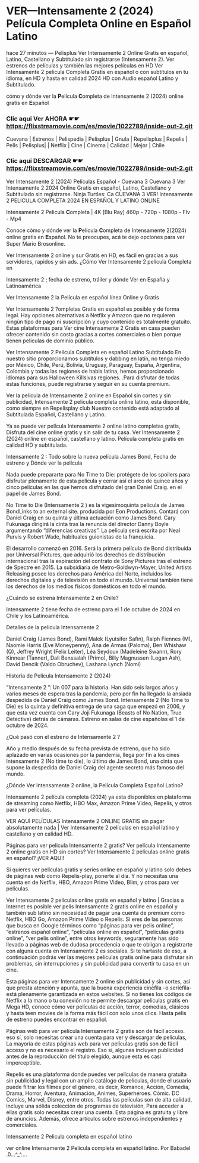 # VER—Intensamente 2 (2024) Película Completa Online en Español Latino

hace 27 minutos — Pelisplus Ver Intensamente 2 Online Gratis en español, Latino, Castellano y Subtitulado sin registrarse (Intensamente 2). Ver estrenos de películas y también las mejores películas en HD Ver Intensamente 2 película Completa Gratis en español o con subtítulos en tu idioma, en HD y hasta en calidad 2024 HD con Audio español Latino y Subtitulado.

cómo y dónde ver la 𝐏elícula 𝐂ompleta de Intensamente 2 (2024) online gratis en 𝐄spañol

### Clic aqui Ver AHORA ☛☛ https://flixstreamovie.com/es/movie/1022789/inside-out-2.git

Cuevana | Estrenos | Pelispedia | Pelisplus | Gnula | Repelisplus | Repelis | Pelis | Pelisplus| | Netflix | Cine | Cinema | Calidad | Mejor | Chile

### Clic aqui DESCARGAR ☛☛ https://flixstreamovie.com/es/movie/1022789/inside-out-2.git

Ver Intensamente 2 (2024) Películas Español - Cuevana 3 Cuevana 3 Ver Intensamente 2 2024 Online Gratis en español, Latino, Castellano y Subtitulado sin registrarse. Ninja Turtles: Ca CUEVANA 3 VER! Intensamente 2 PELICULA COMPLETA 2024 EN ESPAÑOL Y LATINO ONLINE

Intensamente 2 Pelicula 𝐂ompleta | 4K [Blu Ray] 460p - 720p - 1080p - Flv - Mp4

Conoce cómo y dónde ver la 𝐏elícula 𝐂ompleta de Intensamente 2(2024) online gratis en 𝐄spañol. No te preocupes, acá te dejo opciones para ver Super Mario Brosonline.

Ver Intensamente 2 online y sur Gratis en HD, es fácil en gracias a sus servidores, rapidos y sin ads. ¿Cómo Ver Intensamente 2 película Completa en

Intensamente 2 ; fecha de estreno, tráiler y dónde Ver en España y Latinoamérica

Ver Intensamente 2 la Película en español línea Online y Gratis

Ver Intensamente 2 ?ompletas Gratis en español es posible y de forma legal. Hay opciones alternativas a Netflix y Amazon que no requieren ningún tipo de pago ni suscripción y cuyo contenido es totalmente gratuito. Estas plataformas para Ver cine Intensamente 2 Gratis en casa pueden ofrecer contenido sin costo gracias a cortes comerciales o bien porque tienen películas de dominio público.

Ver Intensamente 2 Película Completa en español Latino Subtitulado En nuestro sitio proporcionamos subtítulos y dabbing en latín, no tenga miedo por México, Chile, Perú, Bolivia, Uruguay, Paraguay, España, Argentina, Colombia y todas las regiones de habla latina, hemos proporcionado idiomas para sus Halloween Killsivas regiones. .Para disfrutar de todas estas funciones, puede registrarse y seguir en su cuenta premium.

Ver la película de Intensamente 2 online en Español sin cortes y sin publicidad, Intensamente 2 pelicula completa online latino, esta disponible, como siempre en Repelisplay club Nuestro contenido está adaptado al Subtitulada Español, Castellano y Latino.

Ya se puede ver película Intensamente 2 online latino completas gratis, Disfruta del cine online gratis y sin salir de tu casa. Ver Intensamente 2 (2024) online en español, castellano y latino. Película completa gratis en calidad HD y subtitulada.

Intensamente 2 : Todo sobre la nueva película James Bond, Fecha de estreno y Dónde ver la película

Nada puede prepararte para No Time to Die: protégete de los spoilers para disfrutar plenamente de esta película y cerrar así el arco de quince años y cinco películas en las que hemos disfrutado del gran Daniel Craig. en el papel de James Bond.

No Time to Die (Intensamente 2 ) es la vigesimoquinta película de James BondLinks to an external site. producida por Eon Productions. Contará con Daniel Craig en su quinta y última actuación como James Bond. Cary Fukunaga dirigirá la cinta tras la renuncia del director Danny Boyle argumentando “diferencias creativas”. La película será escrita por Neal Purvis y Robert Wade, habituales guionistas de la franquicia.

El desarrollo comenzó en 2016. Será la primera película de Bond distribuida por Universal Pictures, que adquirió los derechos de distribución internacional tras la expiración del contrato de Sony Pictures tras el estreno de Spectre en 2015. La subsidiaria de Metro-Goldwyn-Mayer, United Artists Releasing posee los derechos para América del Norte, incluidos los derechos digitales y de televisión en todo el mundo. Universal también tiene los derechos de los medios físicos domésticos en todo el mundo.

¿Cuándo se estrena Intensamente 2 en Chile?

Intensamente 2 tiene fecha de estreno para el 1 de octubre de 2024 en Chile y los Latinoamérica.

Detalles de la pelicula Intensamente 2

Daniel Craig (James Bond), Rami Malek (Lyutsifer Safin), Ralph Fiennes (M), Naomie Harris (Eve Moneypenny), Ana de Armas (Paloma), Ben Whishaw (Q), Jeffrey Wright (Felix Leiter), Léa Seydoux (Madeleine Swann), Rory Kinnear (Tanner), Dali Benssalah (Primo), Billy Magnussen (Logan Ash), David Dencik (Valdo Obruchev), Lashana Lynch (Nomi)

Historia de Película Intensamente 2 (2024)

“Intensamente 2 ”: Un 007 para la historia. Han sido seis largos años y varios meses de espera tras la pandemia, pero por fin ha llegado la ansiada despedida de Daniel Craig como James Bond. Intensamente 2 (No Time to Die) es la quinta y definitiva entrega de una saga que empezó en 2006, y que esta vez cuenta con Cary Joji Fukunaga (Beasts of No Nation, True Detective) detrás de cámaras. Estreno en salas de cine españolas el 1 de octubre de 2024.

¿Qué pasó con el estreno de Intensamente 2 ?

Año y medio después de su fecha prevista de estreno, que ha sido aplazado en varias ocasiones por la pandemia, llega por fin a los cines Intensamente 2 (No time to die), lo último de James Bond, una cinta que supone la despedida de Daniel Craig del agente secreto más famoso del mundo.

¿Dónde Ver Intensamente 2 online, la Película Completa Español Latino?

Intensamente 2 película completa (2024) ya esta disponibles en plataforma de streaming como Netflix, HBO Max, Amazon Prime Video, Repelis, y otros para ver películas.

VER AQUÍ PELÍCULAS Intensamente 2 ONLINE GRATIS sin pagar absolutamente nada | Ver Intensamente 2 películas en español latino y castellano y en calidad HD.

Páginas para ver pelicula Intensamente 2 gratis? Ver película Intensamente 2 online gratis en HD sin cortes? Ver Intensamente 2 películas online gratis en español? ¡VER AQUI!

Si quieres ver películas gratis y series online en español y latino solo debes de páginas web como Repelis-play, ponerte al día. Y no necesitas una cuenta en de Netflix, HBO, Amazon Prime Video, Blim, y otros para ver películas.

Ver Intensamente 2 películas online gratis en español y latino | Gracias a Internet es posible ver pelis Intensamente 2 gratis online en español y también sub latino sin necesidad de pagar una cuenta de premium como Netflix, HBO Go, Amazon Prime Video o Repelis. Si eres de las personas que busca en Google términos como “páginas para ver pelis online”, “estrenos español online”, “películas online en español”, “películas gratis online”, “ver pelis online”, entre otros keywords, seguramente has sido llevado a páginas web de dudosa procedencia o que te obligan a registrarte con alguna cuenta en Intensamente 2 es sociales. Si te hartaste de eso, a continuación podrás ver las mejores películas gratis online para disfrutar sin problemas, sin interrupciones y sin publicidad para convertir tu casa en un cine.

Esta páginas para ver Intensamente 2 online sin publicidad y sin cortes, así que presta atención y apunta, que la buena experiencia cinéfila -o seriéfila- está plenamente garantizada en estos websites. Si no tienes los códigos de Netflix a la mano o tu conexión no te permite descargar películas gratis en Mega HD, conoce cómo ver películas de acción, terror, comedias, clásicos y hasta teen movies de la forma más fácil con solo unos clics. Hasta pelis de estreno puedes encontrar en español.

Páginas web para ver película Intensamente 2 gratis son de fácil acceso. eso sí, solo necesitas crear una cuenta para ver y descargar de películas, La mayoría de estas páginas web para ver películas gratis son de fácil acceso y no es necesario el registro. Eso sí, algunas incluyen publicidad antes de la reproducción del título elegido, aunque esta es casi imperceptible.

Repelis es una plataforma donde puedes ver películas de manera gratuita sin publicidad y legal con un amplio catálogo de películas, donde el usuario puede filtrar los filmes por el género, es decir, Romance, Acción, Comedia, Drama, Horror, Aventura, Animación, Animes, Superhéroes. Cómic. DC Comics, Marvel, Disney, entre otros. Todas las películas son de alta calidad, incluye una sólida colección de programas de televisión, Para acceder a ellas gratis solo necesitas crear una cuenta. Esta página es gratuita y libre de anuncios. Además, ofrece artículos sobre estrenos independientes y comerciales.

Intensamente 2 Pelicula completa en español latino

ver online Intensamente 2 Pelicula completa en español latino. Por Babadel .0...^_^....
